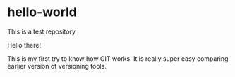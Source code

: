 # hello-world
This is a test repository


Hello there!

This is my first try to know how GIT works. It is really super easy comparing earlier version of versioning tools.
